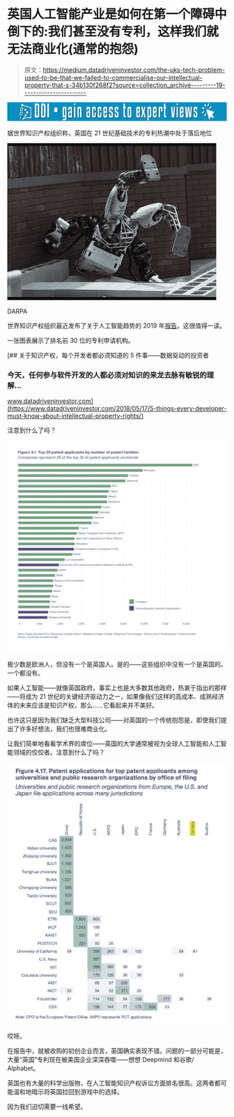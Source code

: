 # 英国人工智能产业是如何在第一个障碍中倒下的:我们甚至没有专利，这样我们就无法商业化(通常的抱怨)

> 原文：<https://medium.datadriveninvestor.com/the-uks-tech-problem-used-to-be-that-we-failed-to-commercialise-our-intellectual-property-that-s-34b130f268f2?source=collection_archive---------19----------------------->

[![](img/5a48ba86c64d440e2a5ccc38129db92d.png)](http://www.track.datadriveninvestor.com/1B9E)

据世界知识产权组织称，英国在 21 世纪基础技术的专利热潮中处于落后地位

![](img/ebfaa62cf638531bbe4934d8f3177892.png)

DARPA

世界知识产权组织最近发布了关于人工智能趋势的 2019 年[报告](https://www.wipo.int/publications/en/details.jsp?id=4386)。这很值得一读。

一张图表展示了排名前 30 位的专利申请机构。

[](https://www.datadriveninvestor.com/2018/05/17/5-things-every-developer-must-know-about-intellectual-property-rights/) [## 关于知识产权，每个开发者都必须知道的 5 件事——数据驱动的投资者

### 今天，任何参与软件开发的人都必须对知识的来龙去脉有敏锐的理解…

www.datadriveninvestor.com](https://www.datadriveninvestor.com/2018/05/17/5-things-every-developer-must-know-about-intellectual-property-rights/) 

注意到什么了吗？

![](img/adf8525940421bafaec8833bcaa54eba.png)

极少数是欧洲人，但没有一个是英国人。是的——这些组织中没有一个是英国的。一个都没有。

如果人工智能——就像英国政府，事实上也是大多数其他政府，热衷于指出的那样——将成为 21 世纪的关键经济驱动力之一，如果像我们这样的高成本、成熟经济体的未来应该是知识产权，那么……它看起来并不美好。

也许这只是因为我们缺乏大型科技公司——对英国的一个传统抱怨是，即使我们提出了许多好想法，我们也很难商业化。

让我们简单地看看学术界的席位——英国的大学通常被视为全球人工智能和人工智能领域的佼佼者。注意到什么了吗？

![](img/1939a43ea518297501724cd8ff7ae25d.png)

哎呀。

在报告中，就被收购的初创企业而言，英国确实表现不错。问题的一部分可能是，大量“英国”专利现在被美国企业深深吞噬——想想 Deepmind 和谷歌/ Alphabet。

英国也有大量的科学出版物，在人工智能知识产权诉讼方面排名很高。这两者都可能温和地暗示将英国拉回到游戏中的选择。

因为我们迫切需要一线希望。